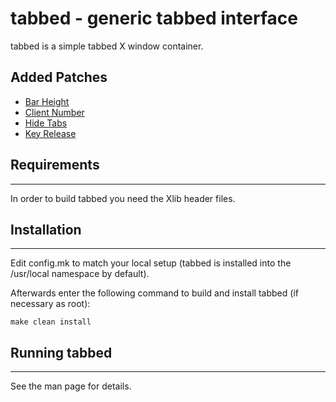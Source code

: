 # tabbed - generic tabbed interface

tabbed is a simple tabbed X window container.

## Added Patches
- [Bar Height][1]
- [Client Number][2]
- [Hide Tabs][3]
- [Key Release][4]

## Requirements
------------
In order to build tabbed you need the Xlib header files.

## Installation
------------
Edit config.mk to match your local setup (tabbed is installed into
the /usr/local namespace by default).

Afterwards enter the following command to build and install tabbed
(if necessary as root):

    make clean install

## Running tabbed
--------------
See the man page for details.

[1]: https://tools.suckless.org/tabbed/patches/barheight/
[2]: https://tools.suckless.org/tabbed/patches/clientnumber/
[3]: https://tools.suckless.org/tabbed/patches/hidetabs/
[4]: https://tools.suckless.org/tabbed/patches/keyrelease/

